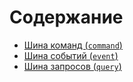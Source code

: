 # Содержание

*   [Шина команд (`command`)](bus/command/README.md)
*   [Шина событий (`event`)](bus/event/README.md)
*   [Шина запросов (`query`)](bus/query/README.md)